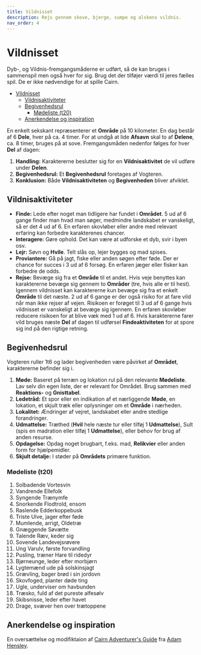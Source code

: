 ```yaml
---
title: Vildnisset
description: Rejs gennem skove, bjerge, sumpe og alskens vildnis.
nav_order: 4
---
```


# Vildnisset

Dyb-, og Vildnis-fremgangsmåderne er udført, så de kan bruges i sammenspil men
også hver for sig. Brug det der tilføjer værdi til jeres fælles spil.
De er ikke nødvendige for at spille Cairn.

- [Vildnisset](#vildnisset)
  - [Vildnisaktiviteter](#vildnisaktiviteter)
  - [Begivenhedsrul](#begivenhedsrul)
    - [Mødeliste (t20)](#mødeliste-t20)
  - [Anerkendelse og inspiration](#anerkendelse-og-inspiration)

En enkelt sekskant repræsenterer et **Område** på 10 kilometer.
En dag består af 6 **Dele**, hver på ca. 4 timer.
For at undgå at lide **Afsavn** skal to af **Delene**, ca. 8 timer, bruges på at sove.
Fremgangsmåden nedenfor følges for hver **Del** af dagen:

1. **Handling:** Karaktererne beslutter sig for en **Vildnisaktivitet** de vil udføre under **Delen**.
2. **Begivenhedsrul:** Et **Begivenhedsrul** foretages af Vogteren.
3. **Konklusion:** Både **Vildnisaktiviteten** og **Begivenheden** bliver afviklet.

## Vildnisaktiviteter

- **Finde:** Lede efter noget man tidligere har fundet i **Området**.
5 ud af 6 gange finder man hvad man søger, medmindre landskabet er vanskeligt,
så er det 4 ud af 6. En erfaren skovløber eller andre med relevant erfaring kan
forbedre karakterenes chancer.
- **Interagere:** Gøre ophold. Det kan være at udforske et dyb, svir i byen osv.
- **Lejr:** Søvn og **Hvile**. Telt slås op, lejer bygges og mad spises.
- **Proviantere:** Gå på jagt, fiske eller anden søgen efter føde.
Der er chance for succes i 3 ud af 6 forsøg.
En erfaren jæger eller fisker kan forbedre de odds.
- **Rejse:** Bevæge sig fra et **Område** til et andet. Hvis veje benyttes kan
karaktererne bevæge sig gennem to **Områder** (tre, hvis alle er til hest).
Igennem vildnisset kan karaktererne kun bevæge sig fra et enkelt **Område** til
det næste. 2 ud af 6 gange er der også risiko for at fare vild når man
ikke rejser af vejen. Risikoen er forøget til 3 ud af 6 gange hvis vildnisset
er vanskeligt at bevæge sig igennem. En erfaren skovløber
reducere risikoen for at blive væk med 1 ud af 6.
Hvis karaktererne farer vild bruges næste **Del** af dagen til udførsel
**Findeaktiviteten** for at spore sig ind på den rigtige retning.

## Begivenhedsrul

Vogteren ruller 1t6 og lader begivenheden være påvirket
af **Området**, karaktererne befinder sig i.

1. **Møde:** Baseret på terræn og lokation rul på den relevante **Mødeliste**.
Lav selv din egen liste, der er relevant for Området. Brug sammen med **Reaktions-** og **Gnisttabel**.
2. **Ledetråd:** Et spor eller en indikation af et nærliggende **Møde**,
en lokation, et skjult træk eller oplysninger om et **Område** i nærheden.
3. **Lokalitet:** Ændringer af vejret, landskabet eller andre stedlige forandringer.
4. **Udmattelse:** Træthed (**Hvil** hele næste tur eller tilføj 1 **Udmattelse**),
Sult (spis en madration eller tilføj 1 **Udmattelse**), eller behov for brug af anden resurse.
5. **Opdagelse:** Opdag noget brugbart, f.eks. mad, **Relikvier** eller anden form for hjælpemidler.
6. **Skjult detalje:** I støder på **Områdets** primære funktion.

### Mødeliste (t20)

1.  Solbadende Vortesvin
2.  Vandrende Ellefolk
3.  Syngende Trænymfe
4.  Snorkende Flodtrold, ensom
5.  Raslende Edderkoppebusk
6.  Triste Ulve, jager efter føde
7.  Mumlende, arrigt, Oldetræ
8.  Gnæggende Søvætte
9.  Talende Ræv, keder sig
10. Sovende Landevejsrøvere
11. Ung Varulv, første forvandling
12. Pusling, træner Hare til ridedyr
13. Bjørneunge, leder efter morbjørn
14. Lygtemænd ude på solskinsjagt
15. Grævling, bager brød i sin jordovn
16. Skovfoged, planter døde ting
17. Ugle, underviser om havbunden
18. Træsko, fuld af det pureste alfesølv
19. Skibsnisse, leder efter havet
20. Drage, svæver hen over trætoppene

## Anerkendelse og inspiration

En oversættelse og modifiktaion af [Cairn Adventurer's Guide](https://adamhensley.itch.io/cairn-adventurers-guide) fra [Adam Hensley](https://twitter.com/AdamHensley).
